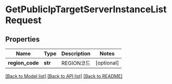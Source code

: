 # GetPublicIpTargetServerInstanceListRequest

## Properties
Name | Type | Description | Notes
------------ | ------------- | ------------- | -------------
**region_code** | **str** | REGION코드 | [optional] 

[[Back to Model list]](../README.md#documentation-for-models) [[Back to API list]](../README.md#documentation-for-api-endpoints) [[Back to README]](../README.md)


